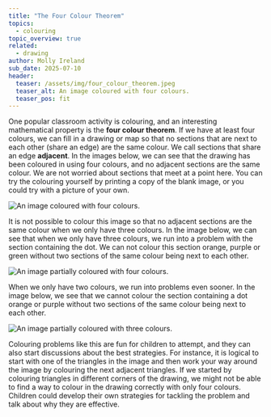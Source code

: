 ```yaml
---
title: "The Four Colour Theorem"
topics: 
  - colouring
topic_overview: true
related: 
  - drawing
author: Molly Ireland
sub_date: 2025-07-10
header:
  teaser: /assets/img/four_colour_theorem.jpeg
  teaser_alt: An image coloured with four colours.
  teaser_pos: fit
---
```

One popular classroom activity is colouring, and an interesting mathematical property is the **four colour theorem**. If we have at least four colours, we can fill in a drawing or map so that no sections that are next to each other (share an edge) are the same colour. We call sections that share an edge **adjacent**. In the images below, we can see that the drawing has been coloured in using four colours, and no adjacent sections are the same colour. We are not worried about sections that meet at a point here. You can try the colouring yourself by printing a copy of the blank image, or you could try with a picture of your own. 

![An image coloured with four colours.]({{site.baseurl}}/assets/img/four_colour_both.jpeg "An image coloured with four colours")

It is not possible to colour this image so that no adjacent sections are the same colour when we only have three colours. In the image below, we can see that when we only have three colours, we run into a problem with the section containing the dot. We can not colour this section orange, purple or green without two sections of the same colour being next to each other. 

![An image partially coloured with four colours.]({{site.baseurl}}/assets/img/needing_4_colours.jpeg "An image partially coloured with four colours")

When we only have two colours, we run into problems even sooner. In the image below, we see that we cannot colour the section containing a dot orange or purple without two sections of the same colour being next to each other. 

![An image partially coloured with three colours.]({{site.baseurl}}/assets/img/needing_3_colours.jpeg "An image partially coloured with three colours")

Colouring problems like this are fun for children to attempt, and they can also start discussions about the best strategies. For instance, it is logical to start with one of the triangles in the image and then work your way around the image by colouring the next adjacent triangles. If we started by colouring triangles in different corners of the drawing, we might not be able to find a way to colour in the drawing correctly with only four colours. Children could develop their own strategies for tackling the problem and talk about why they are effective.
